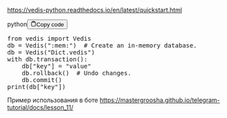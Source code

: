 <p><a href='https://vedis-python.readthedocs.io/en/latest/quickstart.html' target='_blank'>https://vedis-python.readthedocs.io/en/latest/quickstart.html</a></p>
<div class="code-element"><div class="lang-line"><text>python</text><button class="copy-button" id="code784b" onclick="copyCode(code784, code784b)"><svg stroke="currentColor" fill="none" stroke-width="2" viewBox="0 0 24 24" stroke-linecap="round" stroke-linejoin="round" class="h-4 w-4" height="1em" width="1em" xmlns="http://www.w3.org/2000/svg"><path d="M16 4h2a2 2 0 0 1 2 2v14a2 2 0 0 1-2 2H6a2 2 0 0 1-2-2V6a2 2 0 0 1 2-2h2"></path><rect x="8" y="2" width="8" height="4" rx="1" ry="1"></rect></svg><text>Copy code</text></button></div><div class="code" id="code784"><div class="highlight"><pre><span></span><span class="kn">from</span> <span class="nn">vedis</span> <span class="kn">import</span> <span class="n">Vedis</span>
<span class="n">db</span> <span class="o">=</span> <span class="n">Vedis</span><span class="p">(</span><span class="s2">&quot;:mem:&quot;</span><span class="p">)</span>  <span class="c1"># Create an in-memory database.</span>
<span class="n">db</span> <span class="o">=</span> <span class="n">Vedis</span><span class="p">(</span><span class="s2">&quot;Dict.vedis&quot;</span><span class="p">)</span>
<span class="k">with</span> <span class="n">db</span><span class="o">.</span><span class="n">transaction</span><span class="p">():</span>
    <span class="n">db</span><span class="p">[</span><span class="s2">&quot;key&quot;</span><span class="p">]</span> <span class="o">=</span> <span class="s2">&quot;value&quot;</span>
    <span class="n">db</span><span class="o">.</span><span class="n">rollback</span><span class="p">()</span>  <span class="c1"># Undo changes.</span>
    <span class="n">db</span><span class="o">.</span><span class="n">commit</span><span class="p">()</span>
<span class="nb">print</span><span class="p">(</span><span class="n">db</span><span class="p">[</span><span class="s2">&quot;key&quot;</span><span class="p">])</span>
</pre></div></div></div>

<p>Пример использования в боте
<a href='https://mastergroosha.github.io/telegram-tutorial/docs/lesson_11/' target='_blank'>https://mastergroosha.github.io/telegram-tutorial/docs/lesson_11/</a></p>